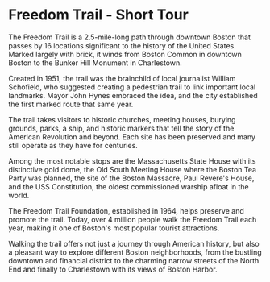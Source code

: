 # Freedom Trail - Short Tour

The Freedom Trail is a 2.5-mile-long path through downtown Boston that passes by 16 locations significant to the history of the United States. Marked largely with brick, it winds from Boston Common in downtown Boston to the Bunker Hill Monument in Charlestown.

Created in 1951, the trail was the brainchild of local journalist William Schofield, who suggested creating a pedestrian trail to link important local landmarks. Mayor John Hynes embraced the idea, and the city established the first marked route that same year.

The trail takes visitors to historic churches, meeting houses, burying grounds, parks, a ship, and historic markers that tell the story of the American Revolution and beyond. Each site has been preserved and many still operate as they have for centuries.

Among the most notable stops are the Massachusetts State House with its distinctive gold dome, the Old South Meeting House where the Boston Tea Party was planned, the site of the Boston Massacre, Paul Revere's House, and the USS Constitution, the oldest commissioned warship afloat in the world.

The Freedom Trail Foundation, established in 1964, helps preserve and promote the trail. Today, over 4 million people walk the Freedom Trail each year, making it one of Boston's most popular tourist attractions.

Walking the trail offers not just a journey through American history, but also a pleasant way to explore different Boston neighborhoods, from the bustling downtown and financial district to the charming narrow streets of the North End and finally to Charlestown with its views of Boston Harbor.